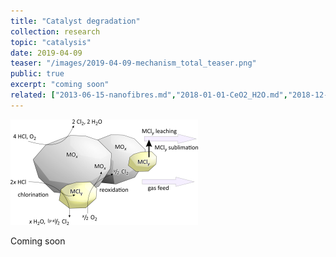 ```yaml
---
title: "Catalyst degradation"
collection: research
topic: "catalysis"
date: 2019-04-09
teaser: "/images/2019-04-09-mechanism_total_teaser.png"
public: true
excerpt: "coming soon"
related: ["2013-06-15-nanofibres.md","2018-01-01-CeO2_H2O.md","2018-12-30-CeZrO2.md"]
---
```


<img src="/images/2019-04-09-mechanism_total_teaser.png">

Coming soon
